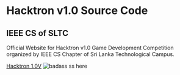 # Hacktron v1.0 Source Code
## IEEE CS of SLTC
Official Website for Hacktron v1.0 Game Development Competition organized by IEEE CS Chapter of Sri Lanka Technological Campus.

[Hacktron 1.0V](https://sltchacktron.github.io/)
![badass ss here](https://i.imgur.com/VRPE5IQ.png)
